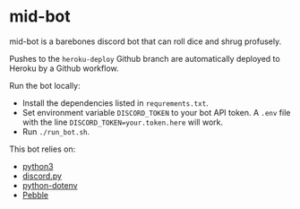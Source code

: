 # mid-bot

mid-bot is a barebones discord bot that can roll dice and shrug profusely.

Pushes to the `heroku-deploy` Github branch are automatically deployed to Heroku by a Github workflow.

Run the bot locally:
- Install the dependencies listed in `requrements.txt`. 
- Set environment variable `DISCORD_TOKEN` to your bot API token. A `.env` file with the line `DISCORD_TOKEN=your.token.here` will work.
- Run `./run_bot.sh`.

This bot relies on:
- [python3](https://www.python.org/)
- [discord.py](https://discordpy.readthedocs.io/en/latest/)
- [python-dotenv](https://saurabh-kumar.com/python-dotenv/)
- [Pebble](https://pypi.org/project/Pebble/)
